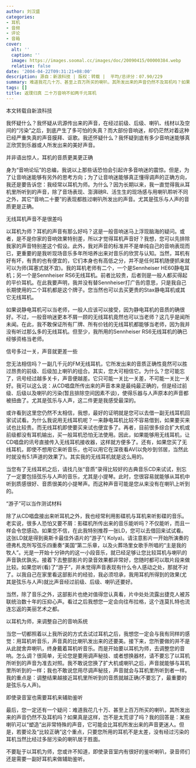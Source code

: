 ```yaml
---
author: 刘汉盛
categories:
- 耳机
- 音频
- 评论
- 音箱
cover:
  alt: ''
  caption: ''
  image: https://images.soomal.cc/images/doc/20090415/00000384.webp
  relative: false
date: '2004-04-22T09:31:21+08:00'
description: 源自：新浪科技 | 版权：转载 |  平均/总评分：07.90/229
summary: 难道我花几十万、甚至上百万所买的喇叭，其所发出来的声音仍然不及耳机吗？如果真是这样，岂不是太荒谬了吗？
tags: []
title: 返璞归真 二十万音响不如两千元耳机
---
```


本文转载自新浪科技

我怀疑什么？我怀疑从讯源传出来的声音，在经过前级、后级、喇叭、线材以及空间的“污染”之后，到底产生了多可怕的失真？而大部份音响迷，却仍茫然对着这种已经严重失真的声音膜拜、讴歌。我还怀疑什么？我怀疑到底有多少音响迷能够真正欣赏到乐器或人所发出来的美好声音。

并非语出惊人，耳机的音质更美更正确

身为“音响论坛”的总编，我说以上那些话恐怕会引起许多音响迷的震惊。但是，为了让音响迷能够有另外的思考方向；为了让音响迷能够真正懂得调声的正确方向，我还是要告诉您：我经常以耳机为师。为什么？因为长期以来，我一直觉得我从耳机里所听到的声音，除了音场表现、澎湃磅R、活生生的现场感与用喇叭聆听不同之外，其它“音响二十要”的表现都胜过喇叭所发出的声音。尤其是弦乐与人声的音质更是正确。

无线耳机声音不是很差吗

以耳机为师？耳机的声音有那么好吗？这是一般音响迷马上浮现脑海的疑问。或者，是不是你家的音响效果特别差，所以才觉得耳机声音好？我想，您可以先排除我家的声音特别差这个假设。此外，我对声音的标准并不是单纯自己的音响表现而已，更重要的是我听现场音乐多年所培养出来对音乐的欣赏与认知。当然，耳机有好有坏，有贵的也有便宜的，它们本身也有高低之分，并不是任何耳机随便抓来就可以为师(耳塞式就不宜)。我的耳机老师有二个，一个是Sennheiser HE60静电耳机；另一个是Sennheiser RS6无线耳机。前者比较贵，后者则是一般人都买得起的平价耳机。在此我要声明，我并没有替Sennheiser打广告的意思，只是我自己长期使用的二个耳机都是这个牌子。您当然也可以去买更贵的Stax静电耳机或其它无线耳机。

如果说静电耳机可以当老师，一般人应该可以接受，因为静电耳机的音质的确很好。不过，一般音响迷更本不屑一顾的无线耳机竟然也可以当老师？这几乎是闻所未闻。在此，我不敢保证所有厂牌、所有价钱的无线耳机都能够当老师，因为我并没有听过那么多的无线耳机。但至少，我所用的Sennheiser RS6无线耳机的确已经够资格当老师。

信号多过一关，声音就更差一些

您无法相信吗？一副几千元的FM无线耳机，它所发出来的音质正确性竟然可以胜过昂贵的前级、后级加上喇叭的组合。其实，您大可相信它。为什么？您可能忘了，讯号经过越多关卡，声音便越差。它只可能一关比一关差，不可能一关比一关好。我可以这么说：从CD唱盘所传出来的声音本来是最纯最正确的，但是经过前级、后级以及喇叭的污染(暂且排除空间因素不谈)，使得乐器与人声原本的声音都被扭曲了。尤其是弦乐与人声，这二件更是我感受最深的。

或许看到这里您仍然不太相信，我想，最好的证明就是您可以去借一副无线耳机回家试试看。为什么我说用无线耳机呢？一来静电耳机比较不容易借到，如果要买来试也比较贵。而无线耳机即使要买来试也便宜多了。再者，目前很多综合扩大机或前级都没有耳机输出，买一般耳机恐怕无法使用。因此，如果能够用无线耳机，让CD唱盘的讯号直接传入无线耳机接收器，这样就方便多了。还有，如果您买了无线耳机，即使不想用它来听音乐，也可以用它在深夜看AV(以免吵到邻居，当然此时就没有5.1声道的效果了)。其实我的无线耳机就是这么用的。

当您有了无线耳机之后，请找几张“音质”录得比较好的古典音乐CD来试试，别忘了一定要包括弦乐与人声的音乐，尤其是小提琴。此时，您很容易就能够从耳机中听到质感很好、音质很美的小提琴声。而这种声音可能是您从来没有在喇叭上听到的。

“游子”可以当作测试材料

除了从CD唱盘接出来听耳机之外，我也经常利用影碟机与耳机来听影碟的音乐。老实说，很多人恐怕又要不屑：影碟机所传出来的音乐能听吗？不仅能听，而且一样会令您感动。如果您不信，在此我特别推荐一张LD，您可以去借回来试试看。这张LD就是得到奥斯卡最佳外语片的“游子”( Kolya)。请注意影片一开始所演奏的德弗札克所写弦乐四重奏“美国”第二乐章，以及火葬场里女歌手所唱的“主是我的牧人”。光是一开始十分钟内的这一小段音乐，就已经足够让您比较耳机与喇叭的声音孰优孰劣。接着下去整部影片的录音效果都非常好，您随时都可以取片段来做比较。如果您听(看)了“游子”，并未觉得声音表现有什么令人感动之处，那就不对了。以我自己在家里看这部影片的经验，我必须坦承，我用耳机所得到的效果(尤其是弦乐与人声)就比声音经过前级、后级、喇叭还要好。

当然，除了音乐之外，这部影片也绝对值得您认真看，片中处处流露出捷克人被苏联统治数十年的压抑心声。看过之后我想您一定会向往布拉格，这个连莫扎特也流连忘返的美丽艺术之都。

以耳机为师，来调整自己的音响系统

当您一切都照着以上我所说的方式去试过耳机之后，我想您一定会与我有同样的感觉：用耳机听音乐，声音真的比喇叭发出来的还要美。接下来，您所要做的并不是从此就舍弃喇叭，终身戴着耳机听音乐。而是开始要以耳机为师，去调整您的音响。怎么调？很简单，无论您是要用调声秘技、或者想换器材，请不要忘了以耳机所听到的声音为准去对照。我不敢说您换了扩大机或喇叭之后，声音就能够与耳机里所听到的一样；我也不敢说您用尽调声秘技，声音就会与耳机里所听到者一样。我的重点是：调整结果越接近耳机里所听到的音质就越正确(不要忘了，最重要的是弦乐与人声)。

即使录音室也需要耳机来辅助鉴听

最后，您一定还有一个疑问：难道我花几十万、甚至上百万所买的喇叭，其所发出来的声音仍然不及耳机吗？如果真是这样，岂不是太荒谬了吗？我的回答是：某些喇叭可以“塑造”出非常特殊的声音，它可能会比耳机所发出来的声音更迷人。但是，若要论及“比较正确”这个重点，只要您所用的耳机不是太差，没有经过污染的耳机当然比经过多层污染的喇叭居于胜面。

不要耻于以耳机为师，您或许不知道，即使录音室内有很好的鉴听喇叭，录音师们还是需要一副好耳机来做辅助鉴听。
